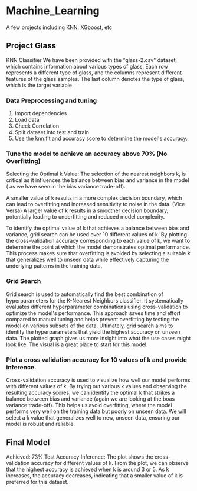 # Machine_Learning
A few projects including KNN, XGboost, etc

## Project Glass
KNN Classifier 
We have been provided with the "glass-2.csv" dataset, which contains information about various types of glass. Each row represents a different type of glass, and the columns represent different features of the glass samples. The last column denotes the type of glass, which is the target variable

### Data Preprocessing and tuning
1. Import dependencies
2. Load data
3. Check Correlation
4. Split dataset into test and train
5. Use the knn.fit and accuracy score to determine the model's accuracy.
### Tune the model to achieve an accuracy above 70% (No Overfitting)
Selecting the Optimal k Value:
The selection of the nearest neighbors k, is critical as it influences the balance between bias and variance in the model ( as we have seen in the bias variance trade-off). 

A smaller value of k results in a more complex decision boundary, which can lead to overfitting and increased sensitivity to noise in the data. 
(Vice Versa) A larger value of k results in a smoother decision boundary, potentially leading to underfitting and reduced model complexity.

To identify the optimal value of k that achieves a balance between bias and variance, grid search can be used over 10 different values of k. By plotting the cross-validation accuracy corresponding to each value of k, we want to determine the point at which the model demonstrates optimal performance. This process makes sure that overfitting is avoided by selecting a suitable k that generalizes well to unseen data while effectively capturing the underlying patterns in the training data.

### Grid Search
Grid search is used to automatically find the best combination of hyperparameters for the K-Nearest Neighbors classifier. It systematically evaluates different hyperparameter combinations using cross-validation to optimize the model's performance. This approach saves time and effort compared to manual tuning and helps prevent overfitting by testing the model on various subsets of the data. Ultimately, grid search aims to identify the hyperparameters that yield the highest accuracy on unseen data.
The plotted graph gives us more insight into what the use cases might look like. The visual is a great place to start for this model.

### Plot a cross validation accuracy for 10 values of k and provide inference.
Cross-validation accuracy is used to visualize how well our model performs with different values of k. 
By trying out various k values and observing the resulting accuracy scores, we can identify the optimal k that strikes a balance between bias and variance (again we are looking at the boas variance trade-off). This helps us avoid overfitting, where the model performs very well on the training data but poorly on unseen data.
We will select a k value that generalizes well to new, unseen data, ensuring our model is robust and reliable.

## Final Model
Achieved:
73% Test Accuracy
Inference: The plot shows the cross-validation accuracy for different values of k.
From the plot, we can observe that the highest accuracy is achieved when k is around 3 or 5.
As k increases, the accuracy decreases, indicating that a smaller value of k is preferred for this dataset.
